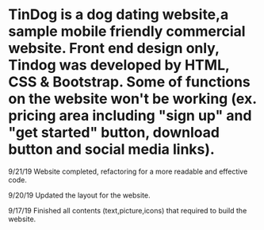 # TinDog is a dog dating website,a sample mobile friendly commercial website. Front end design only, Tindog was developed by HTML, CSS & Bootstrap. Some of functions on the website won't be working (ex. pricing area including "sign up" and "get started" button, download button and social media links).

9/21/19 Website completed, refactoring for a more readable and effective code.

9/20/19 Updated the layout for the website.

9/17/19 Finished all contents (text,picture,icons) that required to build the website.
